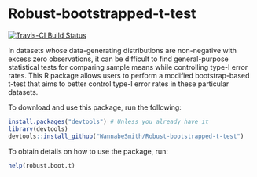 # Robust-bootstrapped-t-test
[![Travis-CI Build Status](https://travis-ci.org/WannabeSmith/Robust-bootstrapped-t-test.svg?branch=master)](https://travis-ci.org/WannabeSmith/Robust-bootstrapped-t-test)

In datasets whose data-generating distributions are non-negative with excess zero observations, it can be difficult to find general-purpose statistical tests for comparing sample means while controlling type-I error rates. This R package allows users to perform a modified bootstrap-based t-test that aims to better control type-I error rates in these particular datasets.

To download and use this package, run the following:

```r
install.packages("devtools") # Unless you already have it
library(devtools)
devtools::install_github("WannabeSmith/Robust-bootstrapped-t-test")
```
To obtain details on how to use the package, run:

```r
help(robust.boot.t)
```
